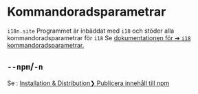 # Kommandoradsparametrar

`i18n.site` Programmet är inbäddat med `i18` och stöder alla kommandoradsparametrar för `i18` Se [dokumentationen för ➔ `i18` kommandoradsparametrar.](/i18/cli)

## `--npm`/`-n`

Se : [Installation & Distribution❯ Publicera innehåll till npm](/i18n.site/use#npm)